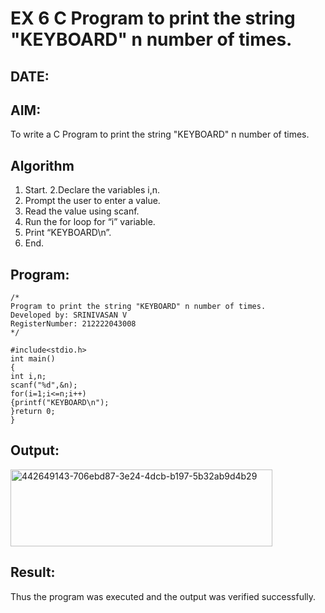 # EX 6 C Program to print the string "KEYBOARD" n number of times.
## DATE:
## AIM:
To write a C Program to print the string "KEYBOARD" n number of times.

## Algorithm
1. Start.
2.Declare the variables i,n. 
3. Prompt the user to enter a value.
4. Read the value using scanf.
5. Run the for loop for “i” variable.
6. Print “KEYBOARD\n”.
7. End.  

## Program:
```
/*
Program to print the string "KEYBOARD" n number of times.
Developed by: SRINIVASAN V
RegisterNumber: 212222043008 
*/
```
```
#include<stdio.h> 
int main() 
{ 
int i,n; 
scanf("%d",&n); 
for(i=1;i<=n;i++) 
{printf("KEYBOARD\n"); 
}return 0; 
}
```

## Output:
<img width="419" height="123" alt="442649143-706ebd87-3e24-4dcb-b197-5b32ab9d4b29" src="https://github.com/user-attachments/assets/d337653f-33b5-4ff9-aace-b5498ec2f2f1" />



## Result:
Thus the program was executed and the output was verified successfully.
